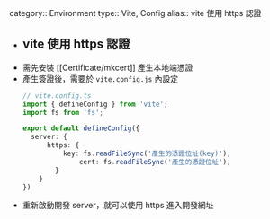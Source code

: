 category:: Environment
type:: Vite, Config
alias:: vite 使用 https 認證

- ## vite 使用 https 認證
- 需先安裝 [[Certificate/mkcert]] 產生本地端憑證
- 產生簽證後，需要於 `vite.config.js` 內設定
  ```ts
  // vite.config.ts
  import { defineConfig } from 'vite';
  import fs from 'fs';
  
  export default defineConfig({
  	server: {
      	https: {
          	key: fs.readFileSync('產生的憑證位址(key)'),
        		cert: fs.readFileSync('產生的憑證位址'),
          }
      }
  })
  ```
- 重新啟動開發 server，就可以使用 https 進入開發網址